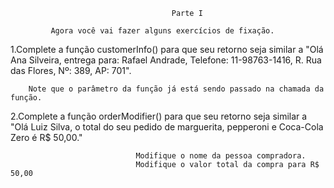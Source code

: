                                         Parte I

             Agora você vai fazer alguns exercícios de fixação.

1.Complete a função customerInfo() para que seu retorno seja similar a "Olá Ana Silveira, entrega para: Rafael Andrade, Telefone: 11-98763-1416, R. Rua das Flores, Nº: 389, AP: 701".

        Note que o parâmetro da função já está sendo passado na chamada da função.

2.Complete a função orderModifier() para que seu retorno seja similar a "Olá Luiz Silva, o total do seu pedido de marguerita, pepperoni e Coca-Cola Zero é R$ 50,00."
                                        
                                Modifique o nome da pessoa compradora.
                                Modifique o valor total da compra para R$ 50,00